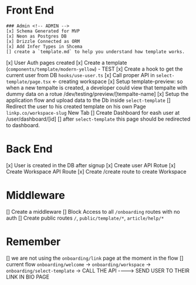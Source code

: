 
# Front End <!-- Front End -->
    ### Admin <!-- ADMIN -->
    [x] Schema Generated for MVP
    [x] Neon as Postgres DB
    [x] Drizzle Connected as ORM
    [x] Add Infer Types in Shcema
    [] create a `template.md` to help you understand how template works.
[x] User Auth pages created
[x] Create a template (`components/template/modern-yellow`) - TEST
[x] Create a hook to get the current user from DB `hooks/use-user.ts`
[x] Call proper API in `select-template/page.tsx` <- creating workspace
[x] Setup template-preview: so when a new tempalte is created, a developer could view that tempalte with dummy data on a rotue /dev/testing/preview/[tempalte-name]
[x] Setup the application flow and upload data to the Db inside `select-template`
[] Redirect the user to his created template on his own Page `linkp.co/workspace-slug` New Tab
[] Create Dashboard for eash user at /user/dashboard/[id]
[] after `select-template` this page should be redirected to dashboard.





# Back End <!-- Back End -->
[x] User is created in the DB after signup
[x] Create user API Rotue
[x] Create Workspace API Route
[x] Create /create route to create Workspace

# Middleware <!-- Middleware -->
[] Create a middleware
[] Block Access to all `/onboarding` routes with no auth
[] Create public routes `/`, `public/template/*`, `article/help/*`



# Remember <!-- Remember -->
[] we are not using the `onboarding/link` page at the moment in the flow
[] current flow `onboarding/welcome` -> `onboarding/workspace` -> `onboarding/select-template` -> CALL THE API ----> SEND USER TO THEIR LINK IN BIO PAGE